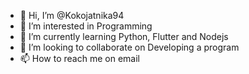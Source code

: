 - 👋 Hi, I’m @Kokojatnika94
- 👀 I’m interested in Programming
- 🌱 I’m currently learning Python, Flutter and Nodejs
- 💞️ I’m looking to collaborate on Developing a program
- 📫 How to reach me on email

<!---
Kokojatnika94/Kokojatnika94 is a ✨ special ✨ repository because its `README.md` (this file) appears on your GitHub profile.
You can click the Preview link to take a look at your changes.
--->

